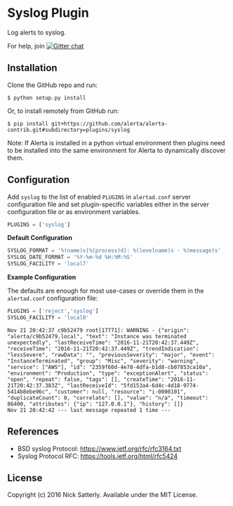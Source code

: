 Syslog Plugin
=============

Log alerts to syslog.

For help, join [![Gitter chat](https://badges.gitter.im/alerta/chat.png)](https://gitter.im/alerta/chat)

Installation
------------

Clone the GitHub repo and run:

    $ python setup.py install

Or, to install remotely from GitHub run:

    $ pip install git+https://github.com/alerta/alerta-contrib.git#subdirectory=plugins/syslog

Note: If Alerta is installed in a python virtual environment then plugins
need to be installed into the same environment for Alerta to dynamically
discover them.

Configuration
-------------

Add `syslog` to the list of enabled `PLUGINS` in `alertad.conf` server
configuration file and set plugin-specific variables either in the
server configuration file or as environment variables.

```python
PLUGINS = ['syslog']
```

**Default Configuration**

```python
SYSLOG_FORMAT = '%(name)s[%(process)d]: %(levelname)s - %(message)s'
SYSLOG_DATE_FORMAT = '%Y-%m-%d %H:%M:%S'
SYSLOG_FACILITY = 'local7'
```

**Example Configuration**

The defaults are enough for most use-cases or override them in the
`alertad.conf` configuration file:

```python
PLUGINS = ['reject','syslog']
SYSLOG_FACILITY = 'local0'
```

```
Nov 21 20:42:37 c9b52479 root[17771]: WARNING - {"origin": "alerta/c9b52479.local", "text": "Instance was terminated unexpectedly", "lastReceiveTime": "2016-11-21T20:42:37.449Z", "receiveTime": "2016-11-21T20:42:37.449Z", "trendIndication": "lessSevere", "rawData": "", "previousSeverity": "major", "event": "InstanceTerminated", "group": "Misc", "severity": "warning", "service": ["AWS"], "id": "2359f60d-4e78-4dfa-b1d8-cb07853ca10a", "environment": "Production", "type": "exceptionAlert", "status": "open", "repeat": false, "tags": [], "createTime": "2016-11-21T20:42:37.383Z", "lastReceiveId": "5fd153a4-6d4c-4d18-9774-5414b8ebe96c", "customer": null, "resource": "i-0000101", "duplicateCount": 0, "correlate": [], "value": "n/a", "timeout": 86400, "attributes": {"ip": "127.0.0.1"}, "history": []}
Nov 21 20:42:42 --- last message repeated 1 time ---
```

References
----------

  * BSD syslog Protocol: https://www.ietf.org/rfc/rfc3164.txt
  * Syslog Protocol RFC: https://tools.ietf.org/html/rfc5424

License
-------

Copyright (c) 2016 Nick Satterly. Available under the MIT License.
